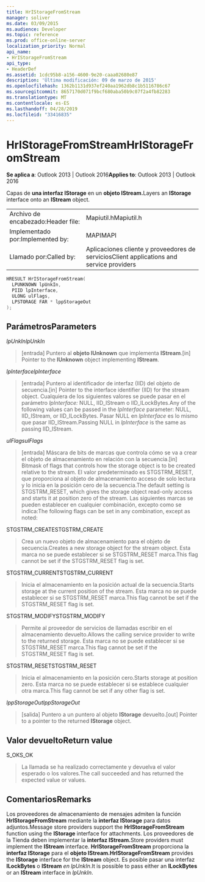 ```yaml
---
title: HrIStorageFromStream
manager: soliver
ms.date: 03/09/2015
ms.audience: Developer
ms.topic: reference
ms.prod: office-online-server
localization_priority: Normal
api_name:
- HrIStorageFromStream
api_type:
- HeaderDef
ms.assetid: 1cdc95b8-a156-4600-9e20-caaa02680e87
description: 'Última modificación: 09 de marzo de 2015'
ms.openlocfilehash: 1362b1131d937ef240aa1962db8c1b5116786c67
ms.sourcegitcommit: 8657170d071f9bcf680aba50b9c07f2a4fb82283
ms.translationtype: MT
ms.contentlocale: es-ES
ms.lasthandoff: 04/28/2019
ms.locfileid: "33416835"
---
```

# <a name="hristoragefromstream"></a><span data-ttu-id="0e03d-103">HrIStorageFromStream</span><span class="sxs-lookup"><span data-stu-id="0e03d-103">HrIStorageFromStream</span></span>

  
  
<span data-ttu-id="0e03d-104">**Se aplica a**: Outlook 2013 | Outlook 2016</span><span class="sxs-lookup"><span data-stu-id="0e03d-104">**Applies to**: Outlook 2013 | Outlook 2016</span></span> 
  
<span data-ttu-id="0e03d-105">Capas de **una interfaz IStorage** en un **objeto IStream.**</span><span class="sxs-lookup"><span data-stu-id="0e03d-105">Layers an **IStorage** interface onto an **IStream** object.</span></span> 
  
|||
|:-----|:-----|
|<span data-ttu-id="0e03d-106">Archivo de encabezado:</span><span class="sxs-lookup"><span data-stu-id="0e03d-106">Header file:</span></span>  <br/> |<span data-ttu-id="0e03d-107">Mapiutil.h</span><span class="sxs-lookup"><span data-stu-id="0e03d-107">Mapiutil.h</span></span>  <br/> |
|<span data-ttu-id="0e03d-108">Implementado por:</span><span class="sxs-lookup"><span data-stu-id="0e03d-108">Implemented by:</span></span>  <br/> |<span data-ttu-id="0e03d-109">MAPI</span><span class="sxs-lookup"><span data-stu-id="0e03d-109">MAPI</span></span>  <br/> |
|<span data-ttu-id="0e03d-110">Llamado por:</span><span class="sxs-lookup"><span data-stu-id="0e03d-110">Called by:</span></span>  <br/> |<span data-ttu-id="0e03d-111">Aplicaciones cliente y proveedores de servicios</span><span class="sxs-lookup"><span data-stu-id="0e03d-111">Client applications and service providers</span></span>  <br/> |
   
```cpp
HRESULT HrIStorageFromStream(
  LPUNKNOWN lpUnkIn,
  PIID lpInterface,
  ULONG ulFlags,
  LPSTORAGE FAR * lppStorageOut
);
```

## <a name="parameters"></a><span data-ttu-id="0e03d-112">Parámetros</span><span class="sxs-lookup"><span data-stu-id="0e03d-112">Parameters</span></span>

 <span data-ttu-id="0e03d-113">_lpUnkIn_</span><span class="sxs-lookup"><span data-stu-id="0e03d-113">_lpUnkIn_</span></span>
  
> <span data-ttu-id="0e03d-114">[entrada] Puntero al **objeto IUnknown** que implementa **IStream**.</span><span class="sxs-lookup"><span data-stu-id="0e03d-114">[in] Pointer to the **IUnknown** object implementing **IStream**.</span></span> 
    
 <span data-ttu-id="0e03d-115">_lpInterface_</span><span class="sxs-lookup"><span data-stu-id="0e03d-115">_lpInterface_</span></span>
  
> <span data-ttu-id="0e03d-116">[entrada] Puntero al identificador de interfaz (IID) del objeto de secuencia.</span><span class="sxs-lookup"><span data-stu-id="0e03d-116">[in] Pointer to the interface identifier (IID) for the stream object.</span></span> <span data-ttu-id="0e03d-117">Cualquiera de los siguientes valores se puede pasar en el parámetro  _lpInterface:_ NULL, IID_IStream o IID_ILockBytes.</span><span class="sxs-lookup"><span data-stu-id="0e03d-117">Any of the following values can be passed in the  _lpInterface_ parameter: NULL, IID_IStream, or IID_ILockBytes.</span></span> <span data-ttu-id="0e03d-118">Pasar NULL en  _lpInterface_ es lo mismo que pasar IID_IStream.</span><span class="sxs-lookup"><span data-stu-id="0e03d-118">Passing NULL in  _lpInterface_ is the same as passing IID_IStream.</span></span> 
    
 <span data-ttu-id="0e03d-119">_ulFlags_</span><span class="sxs-lookup"><span data-stu-id="0e03d-119">_ulFlags_</span></span>
  
> <span data-ttu-id="0e03d-120">[entrada] Máscara de bits de marcas que controla cómo se va a crear el objeto de almacenamiento en relación con la secuencia.</span><span class="sxs-lookup"><span data-stu-id="0e03d-120">[in] Bitmask of flags that controls how the storage object is to be created relative to the stream.</span></span> <span data-ttu-id="0e03d-121">El valor predeterminado es STGSTRM_RESET, que proporciona al objeto de almacenamiento acceso de solo lectura y lo inicia en la posición cero de la secuencia.</span><span class="sxs-lookup"><span data-stu-id="0e03d-121">The default setting is STGSTRM_RESET, which gives the storage object read-only access and starts it at position zero of the stream.</span></span> <span data-ttu-id="0e03d-122">Las siguientes marcas se pueden establecer en cualquier combinación, excepto como se indica:</span><span class="sxs-lookup"><span data-stu-id="0e03d-122">The following flags can be set in any combination, except as noted:</span></span>
    
<span data-ttu-id="0e03d-123">STGSTRM_CREATE</span><span class="sxs-lookup"><span data-stu-id="0e03d-123">STGSTRM_CREATE</span></span> 
  
> <span data-ttu-id="0e03d-124">Crea un nuevo objeto de almacenamiento para el objeto de secuencia.</span><span class="sxs-lookup"><span data-stu-id="0e03d-124">Creates a new storage object for the stream object.</span></span> <span data-ttu-id="0e03d-125">Esta marca no se puede establecer si se STGSTRM_RESET marca.</span><span class="sxs-lookup"><span data-stu-id="0e03d-125">This flag cannot be set if the STGSTRM_RESET flag is set.</span></span> 
    
<span data-ttu-id="0e03d-126">STGSTRM_CURRENT</span><span class="sxs-lookup"><span data-stu-id="0e03d-126">STGSTRM_CURRENT</span></span> 
  
> <span data-ttu-id="0e03d-127">Inicia el almacenamiento en la posición actual de la secuencia.</span><span class="sxs-lookup"><span data-stu-id="0e03d-127">Starts storage at the current position of the stream.</span></span> <span data-ttu-id="0e03d-128">Esta marca no se puede establecer si se STGSTRM_RESET marca.</span><span class="sxs-lookup"><span data-stu-id="0e03d-128">This flag cannot be set if the STGSTRM_RESET flag is set.</span></span> 
    
<span data-ttu-id="0e03d-129">STGSTRM_MODIFY</span><span class="sxs-lookup"><span data-stu-id="0e03d-129">STGSTRM_MODIFY</span></span> 
  
> <span data-ttu-id="0e03d-130">Permite al proveedor de servicios de llamadas escribir en el almacenamiento devuelto.</span><span class="sxs-lookup"><span data-stu-id="0e03d-130">Allows the calling service provider to write to the returned storage.</span></span> <span data-ttu-id="0e03d-131">Esta marca no se puede establecer si se STGSTRM_RESET marca.</span><span class="sxs-lookup"><span data-stu-id="0e03d-131">This flag cannot be set if the STGSTRM_RESET flag is set.</span></span> 
    
<span data-ttu-id="0e03d-132">STGSTRM_RESET</span><span class="sxs-lookup"><span data-stu-id="0e03d-132">STGSTRM_RESET</span></span> 
  
> <span data-ttu-id="0e03d-133">Inicia el almacenamiento en la posición cero.</span><span class="sxs-lookup"><span data-stu-id="0e03d-133">Starts storage at position zero.</span></span> <span data-ttu-id="0e03d-134">Esta marca no se puede establecer si se establece cualquier otra marca.</span><span class="sxs-lookup"><span data-stu-id="0e03d-134">This flag cannot be set if any other flag is set.</span></span> 
    
 <span data-ttu-id="0e03d-135">_lppStorageOut_</span><span class="sxs-lookup"><span data-stu-id="0e03d-135">_lppStorageOut_</span></span>
  
> <span data-ttu-id="0e03d-136">[salida] Puntero a un puntero al objeto **IStorage** devuelto.</span><span class="sxs-lookup"><span data-stu-id="0e03d-136">[out] Pointer to a pointer to the returned **IStorage** object.</span></span> 
    
## <a name="return-value"></a><span data-ttu-id="0e03d-137">Valor devuelto</span><span class="sxs-lookup"><span data-stu-id="0e03d-137">Return value</span></span>

<span data-ttu-id="0e03d-138">S_OK</span><span class="sxs-lookup"><span data-stu-id="0e03d-138">S_OK</span></span> 
  
> <span data-ttu-id="0e03d-139">La llamada se ha realizado correctamente y devuelva el valor esperado o los valores.</span><span class="sxs-lookup"><span data-stu-id="0e03d-139">The call succeeded and has returned the expected value or values.</span></span>
    
## <a name="remarks"></a><span data-ttu-id="0e03d-140">Comentarios</span><span class="sxs-lookup"><span data-stu-id="0e03d-140">Remarks</span></span>

<span data-ttu-id="0e03d-141">Los proveedores de almacenamiento de mensajes admiten la función **HrIStorageFromStream** mediante la **interfaz IStorage** para datos adjuntos.</span><span class="sxs-lookup"><span data-stu-id="0e03d-141">Message store providers support the **HrIStorageFromStream** function using the **IStorage** interface for attachments.</span></span> <span data-ttu-id="0e03d-142">Los proveedores de la Tienda deben implementar la **interfaz IStream.**</span><span class="sxs-lookup"><span data-stu-id="0e03d-142">Store providers must implement the **IStream** interface.</span></span> <span data-ttu-id="0e03d-143">**HrIStorageFromStream** proporciona la **interfaz IStorage** para el **objeto IStream.**</span><span class="sxs-lookup"><span data-stu-id="0e03d-143">**HrIStorageFromStream** provides the **IStorage** interface for the **IStream** object.</span></span> <span data-ttu-id="0e03d-144">Es posible pasar una interfaz **ILockBytes** o **IStream**  _en lpUnkIn_.</span><span class="sxs-lookup"><span data-stu-id="0e03d-144">It is possible to pass either an **ILockBytes** or an **IStream** interface in  _lpUnkIn_.</span></span> 
  

